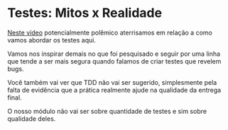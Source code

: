 # Testes: Mitos x Realidade

[Neste vídeo](https://youtu.be/EEr_ZYPFOjk) potencialmente polêmico aterrisamos em relação a como vamos abordar os testes aqui. 

Vamos nos inspirar demais no que foi pesquisado e seguir por uma linha que tende a ser mais segura quando falamos de criar testes que revelem bugs. 

Você também vai ver que TDD não vai ser sugerido, simplesmente pela falta de evidência que a prática realmente ajude na qualidade da entrega final. 

O nosso módulo não vai ser sobre quantidade de testes e sim sobre qualidade deles.
